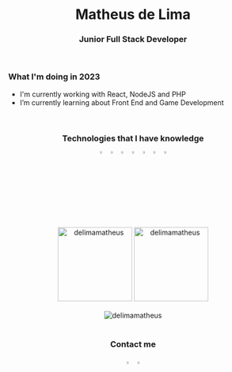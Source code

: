 <div align="center">
   <h1> Matheus de Lima </h1>
   <h3> Junior Full Stack Developer </h3>
</div>

<br>

<div align="left">

   <h3>What I'm doing in 2023</h3>
   <ul>
      <li>I'm currently working with React, NodeJS and PHP</li>
      <li>I’m currently learning about Front End and Game Development</li>
   </ul>

</div>

<br>

<div align="center">

   <h3>Technologies that I have knowledge</h3>
   <!-- Icons -->
   <img align="center" alt="Visual Studio Code" width="3.5%" src="https://img.icons8.com/fluent/48/000000/visual-studio-code-2019.png" />
   <img align="center" alt="HTML5" width="3.5%" src="https://img.icons8.com/color/48/000000/html-5.png" />
   <img align="center" alt="CSS3" width="3.5%" src="https://img.icons8.com/color/48/000000/css3.png" />
   <img align="center" alt="JavaScript" width="3.5%" src="https://user-images.githubusercontent.com/43099410/215182347-afdb965e-4342-4bd0-ad4c-5ed78d8bd8b6.png" />
   <img align="center" alt="React" width="3.5%" src="https://user-images.githubusercontent.com/43099410/215181688-c5c2845f-f9f3-4e70-a13b-13c9e817f6fe.png" />
   <img align="center" alt="SQL" width="3.5%" src="https://img.icons8.com/color/48/000000/sql.png" />
   <img align="center" alt="GITHUB" width="3.5%" src="https://user-images.githubusercontent.com/43099410/215182222-dd4b7420-4c88-482b-b20c-23bc9175ad1a.png" />   


</div>

<br>

<div align="center">

   <img  height="150em" src="http://github-readme-streak-stats.herokuapp.com?user=delimamatheus&theme=darcula" alt="delimamatheus" />
   <img height="150em" src="https://github-readme-stats-git-masterrstaa-rickstaa.vercel.app/api?username=delimamatheus&show_icons=true&theme=darcula&locale=en" alt="delimamatheus" />
   <br> <br>
   <img src="https://github-profile-trophy.vercel.app/?username=delimamatheus&no-frame=true&margin-w=5&margin-h=5&column=7&theme=algolia&no-bg=true" alt="delimamatheus"/>

</div>

<br>

<div align="center">
   <h3>Contact me</h3>
   <a href="https://linkedin.com/in/mthslm"><img width="3.5%" src="https://user-images.githubusercontent.com/43099410/216975053-16f15369-df32-4e20-a021-db6ee73d4410.png" alt="Linkedin Matheus de Lima"></a>
   <a href="mailto:matheuscontato.delima@gmail.com"><img width="3.5%" src="https://user-images.githubusercontent.com/43099410/216975267-2c21f3c7-57d8-4764-9d35-e3ae45f53182.png" alt="Gmail Matheus de Lima"></a>


</div>
   


<!--
**delimamatheus/delimamatheus** is a ✨ _special_ ✨ repository because its `README.md` (this file) appears on your GitHub profile.

Here are some ideas to get you started:

- 🔭 I’m currently working on ...
- 🌱 I’m currently learning ...
- 👯 I’m looking to collaborate on ...
- 🤔 I’m looking for help with ...
- 💬 Ask me about ...
- 📫 How to reach me: ...
- 😄 Pronouns: ...
- ⚡ Fun fact: ...
-->
